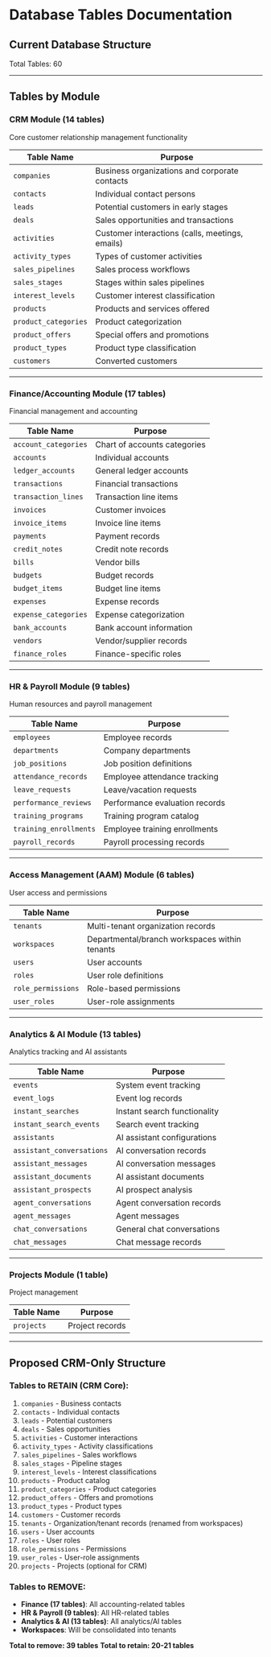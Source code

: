 # Database Tables Documentation

## Current Database Structure

Total Tables: 60

---

## Tables by Module

### CRM Module (14 tables)
Core customer relationship management functionality

| Table Name | Purpose |
|------------|---------|
| `companies` | Business organizations and corporate contacts |
| `contacts` | Individual contact persons |
| `leads` | Potential customers in early stages |
| `deals` | Sales opportunities and transactions |
| `activities` | Customer interactions (calls, meetings, emails) |
| `activity_types` | Types of customer activities |
| `sales_pipelines` | Sales process workflows |
| `sales_stages` | Stages within sales pipelines |
| `interest_levels` | Customer interest classification |
| `products` | Products and services offered |
| `product_categories` | Product categorization |
| `product_offers` | Special offers and promotions |
| `product_types` | Product type classification |
| `customers` | Converted customers |

---

### Finance/Accounting Module (17 tables)
Financial management and accounting

| Table Name | Purpose |
|------------|---------|
| `account_categories` | Chart of accounts categories |
| `accounts` | Individual accounts |
| `ledger_accounts` | General ledger accounts |
| `transactions` | Financial transactions |
| `transaction_lines` | Transaction line items |
| `invoices` | Customer invoices |
| `invoice_items` | Invoice line items |
| `payments` | Payment records |
| `credit_notes` | Credit note records |
| `bills` | Vendor bills |
| `budgets` | Budget records |
| `budget_items` | Budget line items |
| `expenses` | Expense records |
| `expense_categories` | Expense categorization |
| `bank_accounts` | Bank account information |
| `vendors` | Vendor/supplier records |
| `finance_roles` | Finance-specific roles |

---

### HR & Payroll Module (9 tables)
Human resources and payroll management

| Table Name | Purpose |
|------------|---------|
| `employees` | Employee records |
| `departments` | Company departments |
| `job_positions` | Job position definitions |
| `attendance_records` | Employee attendance tracking |
| `leave_requests` | Leave/vacation requests |
| `performance_reviews` | Performance evaluation records |
| `training_programs` | Training program catalog |
| `training_enrollments` | Employee training enrollments |
| `payroll_records` | Payroll processing records |

---

### Access Management (AAM) Module (6 tables)
User access and permissions

| Table Name | Purpose |
|------------|---------|
| `tenants` | Multi-tenant organization records |
| `workspaces` | Departmental/branch workspaces within tenants |
| `users` | User accounts |
| `roles` | User role definitions |
| `role_permissions` | Role-based permissions |
| `user_roles` | User-role assignments |

---

### Analytics & AI Module (13 tables)
Analytics tracking and AI assistants

| Table Name | Purpose |
|------------|---------|
| `events` | System event tracking |
| `event_logs` | Event log records |
| `instant_searches` | Instant search functionality |
| `instant_search_events` | Search event tracking |
| `assistants` | AI assistant configurations |
| `assistant_conversations` | AI conversation records |
| `assistant_messages` | AI conversation messages |
| `assistant_documents` | AI assistant documents |
| `assistant_prospects` | AI prospect analysis |
| `agent_conversations` | Agent conversation records |
| `agent_messages` | Agent messages |
| `chat_conversations` | General chat conversations |
| `chat_messages` | Chat message records |

---

### Projects Module (1 table)
Project management

| Table Name | Purpose |
|------------|---------|
| `projects` | Project records |

---

## Proposed CRM-Only Structure

### Tables to RETAIN (CRM Core):
1. `companies` - Business contacts
2. `contacts` - Individual contacts
3. `leads` - Potential customers
4. `deals` - Sales opportunities
5. `activities` - Customer interactions
6. `activity_types` - Activity classifications
7. `sales_pipelines` - Sales workflows
8. `sales_stages` - Pipeline stages
9. `interest_levels` - Interest classifications
10. `products` - Product catalog
11. `product_categories` - Product categories
12. `product_offers` - Offers and promotions
13. `product_types` - Product types
14. `customers` - Customer records
15. `tenants` - Organization/tenant records (renamed from workspaces)
16. `users` - User accounts
17. `roles` - User roles
18. `role_permissions` - Permissions
19. `user_roles` - User-role assignments
20. `projects` - Projects (optional for CRM)

### Tables to REMOVE:
- **Finance (17 tables)**: All accounting-related tables
- **HR & Payroll (9 tables)**: All HR-related tables  
- **Analytics & AI (13 tables)**: All analytics/AI tables
- **Workspaces**: Will be consolidated into tenants

**Total to remove: 39 tables**
**Total to retain: 20-21 tables**
